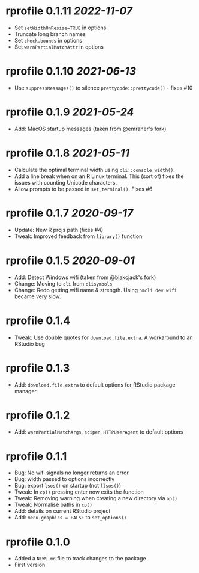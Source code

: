 # rprofile 0.1.11 _2022-11-07_
  * Set `setWidthOnResize=TRUE` in options
  * Truncate long branch names
  * Set `check.bounds` in options
  * Set `warnPartialMatchAttr` in options

# rprofile 0.1.10 _2021-06-13_
  * Use `suppressMessages()` to silence `prettycode::prettycode()` - fixes #10

# rprofile 0.1.9 _2021-05-24_
  * Add: MacOS startup messages (taken from @emraher's fork)

# rprofile 0.1.8 _2021-05-11_
  * Calculate the optimal terminal width using `cli::console_width()`.
  * Add a line break when on an R Linux terminal. This (sort of) fixes the
  issues with counting Unicode characters.
  * Allow prompts to be passed in `set_terminal()`. Fixes #6

# rprofile 0.1.7 _2020-09-17_
  * Update: New R projs path (fixes #4)
  * Tweak: Improved feedback from `library()` function

# rprofile 0.1.5 _2020-09-01_
  * Add: Detect Windows wifi (taken from @blakcjack's fork)
  * Change: Moving to `cli` from `clisymbols`
  * Change: Redo getting wifi name & strength.  Using `nmcli dev wifi` became very slow.

# rprofile 0.1.4
  * Tweak: Use double quotes for `download.file.extra`. A workaround to an RStudio bug

# rprofile 0.1.3
  * Add: `download.file.extra` to default options for RStudio package manager

# rprofile 0.1.2
  * Add: `warnPartialMatchArgs`, `scipen`, `HTTPUserAgent` to default options

# rprofile 0.1.1
  * Bug: No wifi signals no longer returns an error
  * Bug: width passed to options incorrectly
  * Bug: export `lsos()` on startup (not `llsos()`)
  * Tweak: In `cp()` pressing enter now exits the function
  * Tweak: Removing warning when creating a new directory via `op()`
  * Tweak: Normalise paths in `cp()`
  * Add: details on current RStudio project
  * Add: `menu.graphics = FALSE` to `set_options()`

# rprofile 0.1.0
  * Added a `NEWS.md` file to track changes to the package
  * First version
